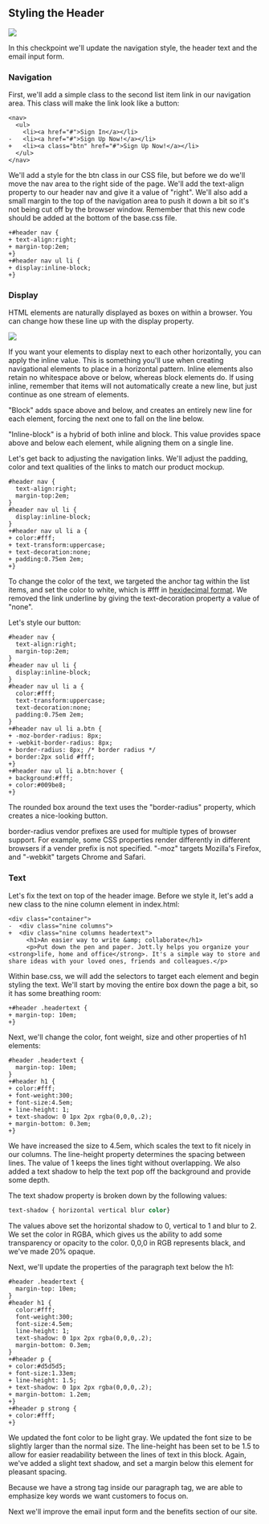 ## Styling the Header

![](http://cl.ly/WHHY/12-style-header.png)

In this checkpoint we'll update the navigation style, the header text and the email input form.

### Navigation

First, we'll add a simple class to the second list item link in our navigation area. This class will make the link look like a button:

```html(index.html)
<nav>
  <ul>
    <li><a href="#">Sign In</a></li>
-   <li><a href="#">Sign Up Now!</a></li>
+   <li><a class="btn" href="#">Sign Up Now!</a></li>
  </ul>
</nav>
```

We'll add a style for the btn class in our CSS file, but before we do we'll move the nav area to the right side of the page. We'll add the text-align property to our header nav and give it a value of "right". We'll also add a small margin to the top of the navigation area to push it down a bit so it's not being cut off by the browser window. Remember that this new code should be added at the bottom of the base.css file.

```css(stylesheets/base.css)
+#header nav {
+ text-align:right;
+ margin-top:2em;
+}
+#header nav ul li {
+ display:inline-block;
+}
```

### Display

HTML elements are naturally displayed as boxes on within a browser. You can change how these line up with the display property.

![](https://bloc-global-assets.s3.amazonaws.com/images-design/jottly/css/css-display.png)

If you want your elements to display next to each other horizontally, you can apply the inline value. This is something you'll use when creating navigational elements to place in a horizontal pattern. Inline elements also retain no whitespace above or below, whereas block elements do. If using inline, remember that items will not automatically create a new line, but just continue as one stream of elements.

"Block" adds space above and below, and creates an entirely new line for each element, forcing the next one to fall on the line below.

"Inline-block" is a hybrid of both inline and block. This value provides space above and below each element, while aligning them on a single line.

Let's get back to adjusting the navigation links. We'll adjust the padding, color and text qualities of the links to match our product mockup.

```css(stylesheets/base.css)
#header nav {
  text-align:right;
  margin-top:2em;
}
#header nav ul li {
  display:inline-block;
}
+#header nav ul li a {
+ color:#fff;
+ text-transform:uppercase;
+ text-decoration:none;
+ padding:0.75em 2em;
+}
```

To change the color of the text, we targeted the anchor tag within the list items, and set the color to white, which is #fff in [hexidecimal format](http://www.w3schools.com/tags/ref_colorpicker.asp). We removed the link underline by giving the text-decoration property a value of "none".

Let's style our button:

```css(stylesheets/base.css)
#header nav {
  text-align:right;
  margin-top:2em;
}
#header nav ul li {
  display:inline-block;
}
#header nav ul li a {
  color:#fff;
  text-transform:uppercase;
  text-decoration:none;
  padding:0.75em 2em;
}
+#header nav ul li a.btn {
+ -moz-border-radius: 8px;
+ -webkit-border-radius: 8px;
+ border-radius: 8px; /* border radius */
+ border:2px solid #fff;
+}
+#header nav ul li a.btn:hover {
+ background:#fff;
+ color:#009be8;
+}
```

The rounded box around the text uses the "border-radius" property, which creates a nice-looking button.

border-radius vendor prefixes are used for multiple types of browser support. For example, some CSS properties render differently in different browsers if a vender prefix is not specified. "-moz" targets Mozilla's Firefox, and  "-webkit" targets Chrome and Safari.

### Text

Let's fix the text on top of the header image. Before we style it, let's add a new class to the nine column element in index.html:

```html(index.html)
<div class="container">
-  <div class="nine columns">
+  <div class="nine columns headertext">
     <h1>An easier way to write &amp; collaborate</h1>
     <p>Put down the pen and paper. Jott.ly helps you organize your <strong>life, home and office</strong>. It's a simple way to store and share ideas with your loved ones, friends and colleagues.</p>
```

Within base.css, we will add the selectors to target each element and begin styling the text. We'll start by moving the entire box down the page a bit, so it has some breathing room:

```css(stylesheets/base.css)
+#header .headertext {
+ margin-top: 10em;
+}
```

Next, we'll change the color, font weight, size and other properties of h1 elements:

```css(stylesheets/base.css)
#header .headertext {
  margin-top: 10em;
}
+#header h1 {
+ color:#fff;
+ font-weight:300;
+ font-size:4.5em;
+ line-height: 1;
+ text-shadow: 0 1px 2px rgba(0,0,0,.2);
+ margin-bottom: 0.3em;
+}
```

We have increased the size to 4.5em, which scales the text to fit nicely in our columns. The line-height property determines the spacing between lines. The value of 1 keeps the lines tight without overlapping. We also added a text shadow to help the text pop off the background and provide some depth.

The text shadow property is broken down by the following values:

```css
text-shadow { horizontal vertical blur color}
```

The values above set the horizontal shadow to 0, vertical to 1 and blur to 2. We set the color in RGBA, which gives us the ability to add some transparency or opacity to the color. 0,0,0 in RGB represents black, and we've made 20% opaque.

Next, we'll update the properties of the paragraph text below the h1:

```css(stylesheets/base.css)
#header .headertext {
  margin-top: 10em;
}
#header h1 {
  color:#fff;
  font-weight:300;
  font-size:4.5em;
  line-height: 1;
  text-shadow: 0 1px 2px rgba(0,0,0,.2);
  margin-bottom: 0.3em;
}
+#header p {
+ color:#d5d5d5;
+ font-size:1.33em;
+ line-height: 1.5;
+ text-shadow: 0 1px 2px rgba(0,0,0,.2);
+ margin-bottom: 1.2em;
+}
+#header p strong {
+ color:#fff;
+}
```

We updated the font color to be light gray. We updated the font size to be slightly larger than the normal size. The line-height has been set to be 1.5 to allow for easier readability between the lines of text in this block. Again, we've added a slight text shadow, and set a margin below this element for pleasant spacing.

Because we have a strong tag inside our paragraph tag, we are able to emphasize key words we want customers to focus on.

Next we'll improve the email input form and the benefits section of our site.

